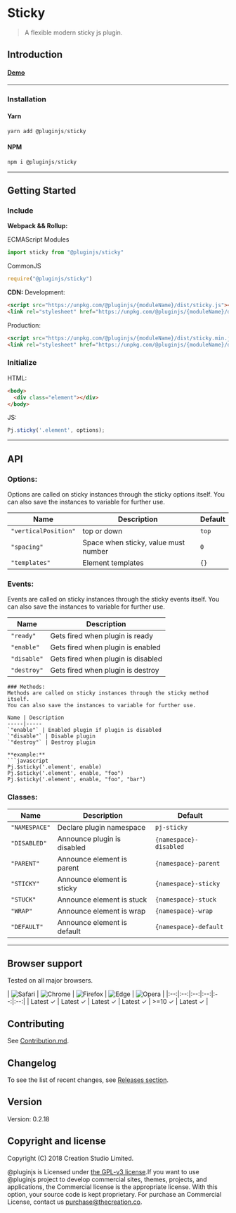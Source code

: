 # Sticky
> A flexible modern sticky js plugin.
## Introduction

#### [Demo]()
---
### Installation

#### Yarn
```javascript
yarn add @pluginjs/sticky
```
#### NPM
```javascript
npm i @pluginjs/sticky
```
---

## Getting Started
### Include
**Webpack && Rollup:**

ECMAScript Modules
```javascript
import sticky from "@pluginjs/sticky"
```

CommonJS
```javascript
require("@pluginjs/sticky")
```

**CDN:**
Development:
```html
<script src="https://unpkg.com/@pluginjs/{moduleName}/dist/sticky.js"></script>
<link rel="stylesheet" href="https://unpkg.com/@pluginjs/{moduleName}/dist/sticky.css">
```
Production:
```html
<script src="https://unpkg.com/@pluginjs/{moduleName}/dist/sticky.min.js"></script>
<link rel="stylesheet" href="https://unpkg.com/@pluginjs/{moduleName}/dist/sticky.min.css">
```

### Initialize
HTML:
```html
<body>
  <div class="element"></div>
</body>
```
JS:
```javascript
Pj.sticky('.element', options);
```
---
## API

### Options:
Options are called on sticky instances through the sticky options itself.
You can also save the instances to variable for further use.

Name | Description | Default
-----|--------------|-----
`"verticalPosition"` | top or down | `top`
`"spacing"` | Space when sticky, value must number | `0`
`"templates"` | Element templates | `{}`

### Events:
Events are called on sticky instances through the sticky events itself.
You can also save the instances to variable for further use.

Name | Description
-----|-----
`"ready"` | Gets fired when plugin is ready
`"enable"` | Gets fired when plugin is enabled
`"disable"` | Gets fired when plugin is disabled
`"destroy"` | Gets fired when plugin is destroy

```
### Methods:
Methods are called on sticky instances through the sticky method itself.
You can also save the instances to variable for further use.

Name | Description
-----|-----
`"enable"` | Enabled plugin if plugin is disabled
`"disable"` | Disable plugin
`"destroy"` | Destroy plugin

**example:**
```javascript
Pj.$sticky('.element', enable)
Pj.$sticky('.element', enable, "foo")
Pj.$sticky('.element', enable, "foo", "bar")
```

### Classes:
Name | Description | Default
-----|------|------
`"NAMESPACE"` | Declare plugin namespace | `pj-sticky`
`"DISABLED"` | Announce plugin is disabled | `{namespace}-disabled`
`"PARENT"` | Announce element is parent | `{namespace}-parent`
`"STICKY"` | Announce element is sticky | `{namespace}-sticky`
`"STUCK"` | Announce element is stuck | `{namespace}-stuck`
`"WRAP"` | Announce element is wrap | `{namespace}-wrap`
`"DEFAULT"` | Announce element is default | `{namespace}-default`



---

## Browser support

Tested on all major browsers.

| <img src="https://raw.githubusercontent.com/alrra/browser-logos/master/src/safari/safari_32x32.png" alt="Safari"> | <img src="https://raw.githubusercontent.com/alrra/browser-logos/master/src/chrome/chrome_32x32.png" alt="Chrome"> | <img src="https://raw.githubusercontent.com/alrra/browser-logos/master/src/firefox/firefox_32x32.png" alt="Firefox"> | <img src="https://raw.githubusercontent.com/alrra/browser-logos/master/src/edge/edge_32x32.png" alt="Edge"> | <img src="https://raw.githubusercontent.com/alrra/browser-logos/master/src/opera/opera_32x32.png" alt="Opera"> |
|:--:|:--:|:--:|:--:|:--:|:--:|
| Latest ✓ | Latest ✓ | Latest ✓ | Latest ✓ | >=10 ✓ | Latest ✓ |

## Contributing
See [Contribution.md](Contribution.md).

## Changelog
To see the list of recent changes, see [Releases section](https://github.com/plugin/plugin.js/releases).

## Version
Version: 0.2.18

## Copyright and license
Copyright (C) 2018 Creation Studio Limited.

@pluginjs is Licensed under [the GPL-v3 license](LICENSE).If you want to use @pluginjs project to develop commercial sites, themes, projects, and applications, the Commercial license is the appropriate license. With this option, your source code is kept proprietary. For purchase an Commercial License, contact us purchase@thecreation.co.